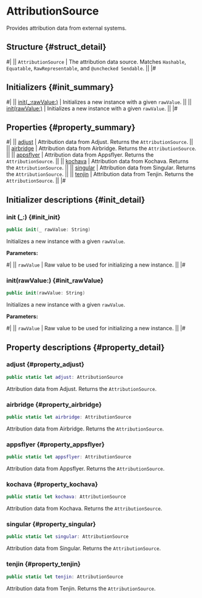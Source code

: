# AttributionSource

Provides attribution data from external systems.

## Structure {#struct_detail}

#|
|| `AttributionSource` | The attribution data source. Matches `Hashable`, `Equatable`, `RawRepresentable`, and `@unchecked Sendable`. ||
|#

## Initializers {#init_summary}

#|
|| [init(_:rawValue:)](#init_init) | Initializes a new instance with a given `rawValue`. ||
|| [init(rawValue:)](#init_rawValue) | Initializes a new instance with a given `rawValue`. ||
|#

## Properties {#property_summary}

#|
|| [adjust](#property_adjust) | Attribution data from Adjust. Returns the `AttributionSource`. ||
|| [airbridge](#property_airbridge) | Attribution data from Airbridge. Returns the `AttributionSource`. ||
|| [appsflyer](#property_appsflyer) | Attribution data from Appsflyer. Returns the `AttributionSource`. ||
|| [kochava](#property_kochava) | Attribution data from Kochava. Returns the `AttributionSource`. ||
|| [singular](#property_singular) | Attribution data from Singular. Returns the `AttributionSource`. ||
|| [tenjin](#property_tenjin) | Attribution data from Tenjin. Returns the `AttributionSource`. ||
|#

## Initializer descriptions {#init_detail}

### init (_:) {#init_init}

```swift translate=no
public init(_ rawValue: String)
```

Initializes a new instance with a given `rawValue`.

**Parameters:**

#|
|| `rawValue` | Raw value to be used for initializing a new instance. ||
|#

### init(rawValue:) {#init_rawValue}

```swift translate=no
public init(rawValue: String)
```

Initializes a new instance with a given `rawValue`.

**Parameters:**

#|
|| `rawValue` | Raw value to be used for initializing a new instance. ||
|#

## Property descriptions {#property_detail}

### adjust {#property_adjust}

```swift translate=no
public static let adjust: AttributionSource
```

Attribution data from Adjust. Returns the `AttributionSource`.

### airbridge {#property_airbridge}

```swift translate=no
public static let airbridge: AttributionSource
```

Attribution data from Airbridge. Returns the `AttributionSource`.

### appsflyer {#property_appsflyer}

```swift translate=no
public static let appsflyer: AttributionSource
```

Attribution data from Appsflyer. Returns the `AttributionSource`.

### kochava {#property_kochava}

```swift translate=no
public static let kochava: AttributionSource
```

Attribution data from Kochava. Returns the `AttributionSource`.

### singular {#property_singular}

```swift translate=no
public static let singular: AttributionSource
```

Attribution data from Singular. Returns the `AttributionSource`.

### tenjin {#property_tenjin}

```swift translate=no
public static let tenjin: AttributionSource
```

Attribution data from Tenjin. Returns the `AttributionSource`.
